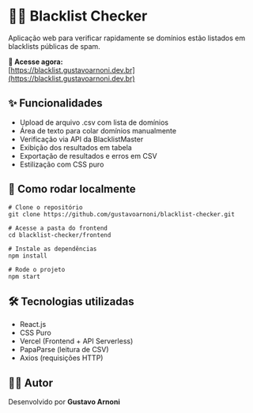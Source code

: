 🕵️‍♂️ Blacklist Checker
========================

Aplicação web para verificar rapidamente se domínios estão listados em blacklists públicas de spam.

**🔗 Acesse agora:**  
[https://blacklist.gustavoarnoni.dev.br](https://blacklist.gustavoarnoni.dev.br)

✨ Funcionalidades
-----------------

*   Upload de arquivo .csv com lista de domínios
*   Área de texto para colar domínios manualmente
*   Verificação via API da BlacklistMaster
*   Exibição dos resultados em tabela
*   Exportação de resultados e erros em CSV
*   Estilização com CSS puro

🚀 Como rodar localmente
------------------------

    # Clone o repositório
    git clone https://github.com/gustavoarnoni/blacklist-checker.git
    
    # Acesse a pasta do frontend
    cd blacklist-checker/frontend
    
    # Instale as dependências
    npm install
    
    # Rode o projeto
    npm start
    

🛠️ Tecnologias utilizadas
--------------------------

*   React.js
*   CSS Puro
*   Vercel (Frontend + API Serverless)
*   PapaParse (leitura de CSV)
*   Axios (requisições HTTP)

👨‍💻 Autor
-----------

Desenvolvido por **Gustavo Arnoni**
